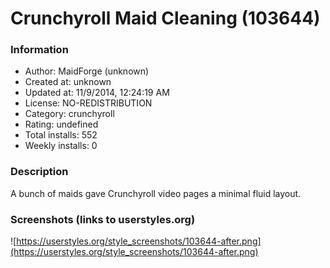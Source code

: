 # Crunchyroll Maid Cleaning (103644)

### Information
- Author: MaidForge (unknown)
- Created at: unknown
- Updated at: 11/9/2014, 12:24:19 AM
- License: NO-REDISTRIBUTION
- Category: crunchyroll
- Rating: undefined
- Total installs: 552
- Weekly installs: 0


### Description
A bunch of maids gave Crunchyroll video pages a minimal fluid layout.


### Screenshots (links to userstyles.org)
![https://userstyles.org/style_screenshots/103644-after.png](https://userstyles.org/style_screenshots/103644-after.png)


